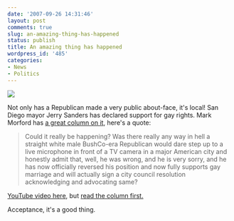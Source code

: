 ```yaml
---
date: '2007-09-26 14:31:46'
layout: post
comments: true
slug: an-amazing-thing-has-happened
status: publish
title: An amazing thing has happened
wordpress_id: '485'
categories:
- News
- Politics
---
```





[![](http://www.phfactor.net/wp-pics/jerry-sanders-wpa.jpg)](http://www.youtube.com/watch?v=SnTwrnKb61Q%20)


Not only has a Republican made a very public about-face, it's local! San Diego mayor Jerry Sanders has declared support for gay rights. Mark Morford has [a great column on it](http://sfgate.com/cgi-bin/article.cgi?f=/g/a/2007/09/26/notes092607.DTL&nl=fix), here's a quote:


> Could it really be happening? Was there really any way in hell a straight white male BushCo-era Republican would dare step up to a live microphone in front of a TV camera in a major American city and honestly admit that, well, he was wrong, and he is very sorry, and he has now officially reversed his position and now fully supports gay marriage and will actually sign a city council resolution acknowledging and advocating same?


[YouTube video here](http://www.youtube.com/watch?v=SnTwrnKb61Q%20), but [read the column first.](http://sfgate.com/cgi-bin/article.cgi?f=/g/a/2007/09/26/notes092607.DTL&nl=fix)

Acceptance, it's a good thing.
